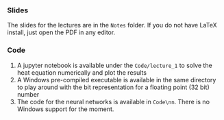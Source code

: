 ### Slides
The slides for the lectures are in the `Notes` folder. If you do not have LaTeX install, just open the PDF in any editor.
### Code
1. A jupyter notebook is available under the `Code/lecture_1` to solve the heat equation numerically and plot the results
2. A Windows pre-compiled executable is available in the same directory to play around with the bit representation for a floating point (32 bit) number
3. The code for the neural networks is available in `Code\nn`. There is no Windows support for the moment.

